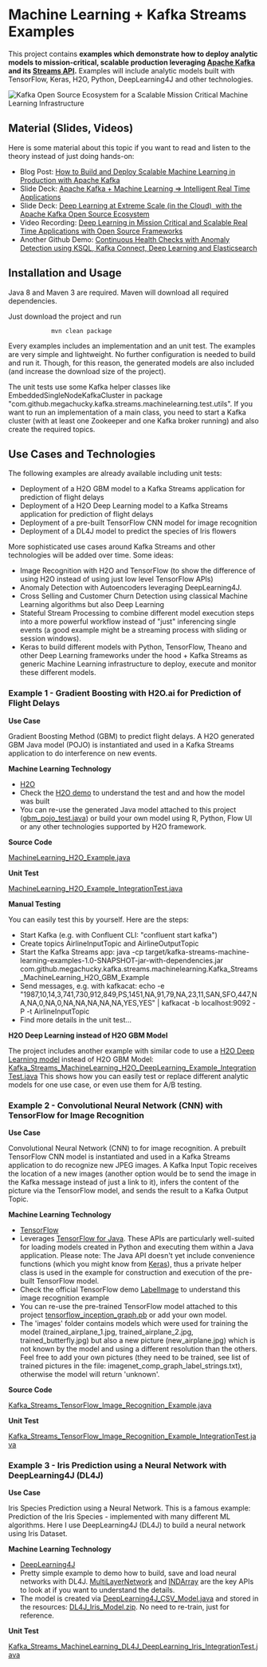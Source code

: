 # Machine Learning + Kafka Streams Examples

This project contains **examples which demonstrate how to deploy analytic models to mission-critical, scalable production leveraging [Apache Kafka](https://kafka.apache.org/) and its [Streams API](docs.confluent.io/current/streams/index.html).**
Examples will include analytic models built with TensorFlow, Keras, H2O, Python, DeepLearning4J and other technologies.

![Kafka Open Source Ecosystem for a Scalable Mission Critical Machine Learning Infrastructure](http://www.kai-waehner.de/blog/wp-content/uploads/2017/10/Apache_Kafka_Ecosystem_Kafka_Streams_Machine_Learning.png "Kafka Open Source Ecosystem for a Scalable Mission Critical Machine Learning Infrastructure")


## Material (Slides, Videos)
Here is some material about this topic if you want to read and listen to the theory instead of just doing hands-on:
- Blog Post: [How to Build and Deploy Scalable Machine Learning in Production with Apache Kafka](https://www.confluent.io/blog/build-deploy-scalable-machine-learning-production-apache-kafka/)
- Slide Deck: [Apache Kafka + Machine Learning => Intelligent Real Time Applications](https://www.slideshare.net/KaiWaehner/apache-kafka-streams-machine-learning-deep-learning)
- Slide Deck: [Deep Learning at Extreme Scale (in the Cloud)  with the Apache Kafka Open Source Ecosystem](https://www.slideshare.net/KaiWaehner/deep-learning-at-extreme-scale-in-the-cloud-with-the-apache-kafka-open-source-ecosystem)
- Video Recording: [Deep Learning in Mission Critical and Scalable Real Time Applications with Open Source Frameworks](https://vimeo.com/jaxtv/review/256406763/7fbf4213be)
- Another Github Demo: [Continuous Health Checks with Anomaly Detection using KSQL, Kafka Connect, Deep Learning and Elasticsearch](https://github.com/kaiwaehner/ksql-fork-with-deep-learning-function)


## Installation and Usage
Java 8 and Maven 3 are required. Maven will download all required dependencies.

Just download the project and run 

                mvn clean package

Every examples includes an implementation and an unit test. The examples are very simple and lightweight. No further configuration is needed to build and run it. Though, for this reason, the generated models are also included (and increase the download size of the project).

The unit tests use some Kafka helper classes like EmbeddedSingleNodeKafkaCluster in package "com.github.megachucky.kafka.streams.machinelearning.test.utils". If you want to run an implementation of a main class, you need to start a Kafka cluster (with at least one Zookeeper and one Kafka broker running) and also create the required topics.

## Use Cases and Technologies
The following examples are already available including unit tests:
* Deployment of a H2O GBM model to a Kafka Streams application for prediction of flight delays
* Deployment of a H2O Deep Learning model to a Kafka Streams application for prediction of flight delays
* Deployment of a pre-built TensorFlow CNN model for image recognition
* Deployment of a DL4J model to predict the species of Iris flowers

More sophisticated use cases around Kafka Streams and other technologies will be added over time. Some ideas:
* Image Recognition with H2O and TensorFlow (to show the difference of using H2O instead of using just low level TensorFlow APIs)
* Anomaly Detection with Autoencoders leveraging DeepLearning4J.
* Cross Selling and Customer Churn Detection using classical Machine Learning algorithms but also Deep Learning
* Stateful Stream Processing to combine different model execution steps into a more powerful workflow instead of "just" inferencing single events (a good example might be a streaming process with sliding or session windows).
* Keras to build different models with Python, TensorFlow, Theano and other Deep Learning frameworks under the hood + Kafka Streams as generic Machine Learning infrastructure to deploy, execute and monitor these different models.

### Example 1 - Gradient Boosting with H2O.ai for Prediction of Flight Delays
**Use Case**

Gradient Boosting Method (GBM) to predict flight delays.
A H2O generated GBM Java model (POJO) is instantiated and used in a Kafka Streams application to do interference on new events.

**Machine Learning Technology**
* [H2O](https://www.h2o.ai)
* Check the [H2O demo](https://github.com/h2oai/h2o-2/wiki/Hacking-Airline-DataSet-with-H2O) to understand the test and and how the model was built
* You can re-use the generated Java model attached to this project ([gbm_pojo_test.java](https://github.com/kaiwaehner/kafka-streams-machine-learning-examples/blob/master/src/main/java/com/github/megachucky/kafka/streams/machinelearning/models/gbm_pojo_test.java)) or build your own model using R, Python, Flow UI or any other technologies supported by H2O framework.

**Source Code**

[MachineLearning_H2O_Example.java](https://github.com/kaiwaehner/kafka-streams-machine-learning-examples/blob/master/src/main/java/com/github/megachucky/kafka/streams/machinelearning/Kafka_Streams_MachineLearning_H2O_GBM_Example.java)

**Unit Test**

[MachineLearning_H2O_Example_IntegrationTest.java](https://github.com/kaiwaehner/kafka-streams-machine-learning-examples/blob/master/src/test/java/com/github/megachucky/kafka/streams/machinelearning/test/Kafka_Streams_MachineLearning_H2O_GBM_Example_IntegrationTest.java)

**Manual Testing**

You can easily test this by yourself. Here are the steps:
- Start Kafka (e.g. with Confluent CLI: "confluent start kafka")
- Create topics AirlineInputTopic and AirlineOutputTopic
- Start the Kafka Streams app: 
        java -cp target/kafka-streams-machine-learning-examples-1.0-SNAPSHOT-jar-with-dependencies.jar com.github.megachucky.kafka.streams.machinelearning.Kafka_Streams_MachineLearning_H2O_GBM_Example
- Send messages, e.g. with kafkacat: 
        echo -e "1987,10,14,3,741,730,912,849,PS,1451,NA,91,79,NA,23,11,SAN,SFO,447,NA,NA,0,NA,0,NA,NA,NA,NA,NA,YES,YES" | kafkacat -b localhost:9092 -P -t AirlineInputTopic
- Find more details in the unit test...


**H2O Deep Learning instead of H2O GBM Model**

The project includes another example with similar code to use a [H2O Deep Learning model](https://github.com/kaiwaehner/kafka-streams-machine-learning-examples/blob/master/src/main/java/com/github/megachucky/kafka/streams/machinelearning/models/deeplearning_fe7c1f02_08ec_4070_b784_c2531147e451.java) instead of H2O GBM Model: [Kafka_Streams_MachineLearning_H2O_DeepLearning_Example_IntegrationTest.java](https://github.com/kaiwaehner/kafka-streams-machine-learning-examples/blob/master/src/test/java/com/github/megachucky/kafka/streams/machinelearning/test/Kafka_Streams_MachineLearning_H2O_DeepLearning_Example_IntegrationTest.java)
This shows how you can easily test or replace different analytic models for one use case, or even use them for A/B testing.

### Example 2 - Convolutional Neural Network (CNN) with TensorFlow for Image Recognition
**Use Case**

Convolutional Neural Network (CNN) to for image recognition.
A prebuilt TensorFlow CNN model is instantiated and used in a Kafka Streams application to do recognize new JPEG images. A Kafka Input Topic receives the location of a new images (another option would be to send the image in the Kafka message instead of just a link to it), infers the content of the picture via the TensorFlow model, and sends the result to a Kafka Output Topic.

**Machine Learning Technology**
* [TensorFlow](https://www.tensorflow.org/)
* Leverages [TensorFlow for Java](https://www.tensorflow.org/install/install_java). These APIs are particularly well-suited for loading models created in Python and executing them within a Java application. Please note: The Java API doesn't yet include convenience functions (which you might know from [Keras](https://keras.io/)), thus a private helper class is used in the example for construction and execution of the pre-built TensorFlow model.
* Check the official TensorFlow demo [LabelImage](https://github.com/kaiwaehner/tensorflow/blob/r1.3/tensorflow/java/src/main/java/org/tensorflow/examples/LabelImage.java) to understand this image recognition example
* You can re-use the pre-trained TensorFlow model attached to this project [tensorflow_inception_graph.pb](http://arxiv.org/abs/1512.00567) or add your own model.
* The 'images' folder contains models which were used for training the model (trained_airplane_1.jpg, trained_airplane_2.jpg, trained_butterfly.jpg) but also a new picture (new_airplane.jpg) which is not known by the model and using a different resolution than the others. Feel free to add your own pictures (they need to be trained, see list of trained pictures in the file: imagenet_comp_graph_label_strings.txt), otherwise the model will return 'unknown'.

**Source Code**

[Kafka_Streams_TensorFlow_Image_Recognition_Example.java](https://github.com/kaiwaehner/kafka-streams-machine-learning-examples/blob/master/src/main/java/com/github/megachucky/kafka/streams/machinelearning/Kafka_Streams_TensorFlow_Image_Recognition_Example.java)

**Unit Test**

[Kafka_Streams_TensorFlow_Image_Recognition_Example_IntegrationTest.java](https://github.com/kaiwaehner/kafka-streams-machine-learning-examples/blob/master/src/test/java/com/github/megachucky/kafka/streams/machinelearning/test/Kafka_Streams_TensorFlow_Image_Recognition_Example_IntegrationTest.java)

### Example 3 - Iris Prediction using a Neural Network with DeepLearning4J (DL4J)
**Use Case**

Iris Species Prediction using a Neural Network.
This is a famous example: Prediction of the Iris Species - implemented with many different ML algorithms. Here I use DeepLearning4J (DL4J) to build a neural network using Iris Dataset.

**Machine Learning Technology**
* [DeepLearning4J](https://deeplearning4j.org)
* Pretty simple example to demo how to build, save and load neural networks with DL4J. [MultiLayerNetwork](https://deeplearning4j.org/doc/org/deeplearning4j/nn/multilayer/MultiLayerNetwork.html) and [INDArray](http://nd4j.org/doc/org/nd4j/linalg/api/ndarray/INDArray.html) are the key APIs to look at if you want to understand the details.
* The model is created via [DeepLearning4J_CSV_Model.java](https://github.com/kaiwaehner/kafka-streams-machine-learning-examples/blob/master/src/main/java/com/github/megachucky/kafka/streams/machinelearning/models/DeepLearning4J_CSV_Model.java) and stored in the resources: [DL4J_Iris_Model.zip](https://github.com/kaiwaehner/kafka-streams-machine-learning-examples/tree/master/src/main/resources/generatedModels/DL4J). No need to re-train, just for reference.

**Unit Test**

[Kafka_Streams_MachineLearning_DL4J_DeepLearning_Iris_IntegrationTest.java](https://github.com/kaiwaehner/kafka-streams-machine-learning-examples/blob/master/src/test/java/com/github/megachucky/kafka/streams/machinelearning/test/Kafka_Streams_MachineLearning_DL4J_DeepLearning_Iris_IntegrationTest.java)
